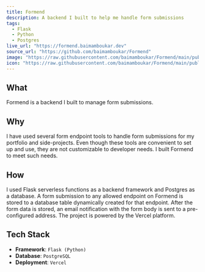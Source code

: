 ```yaml
---
title: Formend
description: A backend I built to help me handle form submissions
tags:
  - Flask
  - Python
  - Postgres
live_url: "https://formend.baimamboukar.dev"
source_url: "https://github.com/baimamboukar/Formend"
image: "https://raw.githubusercontent.com/baimamboukar/Formend/main/public/screenshot.png"
icon: "https://raw.githubusercontent.com/baimamboukar/Formend/main/public/logo.svg"
---
```


## What

Formend is a backend I built to manage form submissions.

## Why

I have used several form endpoint tools to handle form submissions for my portfolio and side-projects. Even though these tools are convenient to set up and use, they are not customizable to developer needs. I built Formend to meet such needs.

## How

I used Flask serverless functions as a backend framework and Postgres as a database. A form submission to any allowed endpoint on Formend is stored to a database table dynamically created for that endpoint. After the form data is stored, an email notification with the form body is sent to a pre-configured address. The project is powered by the Vercel platform.

## Tech Stack

- **Framework**: `Flask (Python)`
- **Database**: `PostgreSQL`
- **Deployment**: `Vercel`

